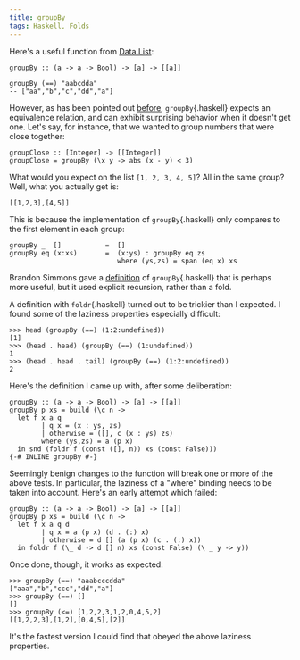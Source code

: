 ```yaml
---
title: groupBy
tags: Haskell, Folds
---
```


Here's a useful function from [Data.List](https://hackage.haskell.org/package/base-4.10.1.0/docs/Data-List.html#v:groupBy):

```{.haskell}
groupBy :: (a -> a -> Bool) -> [a] -> [[a]]

groupBy (==) "aabcdda"
-- ["aa","b","c","dd","a"]
```

However, as has been pointed out [before](https://mail.haskell.org/pipermail/libraries/2007-August/008028.html), `groupBy`{.haskell} expects an equivalence relation, and can exhibit surprising behavior when it doesn't get one. Let's say, for instance, that we wanted to group numbers that were close together:

```{.haskell}
groupClose :: [Integer] -> [[Integer]]
groupClose = groupBy (\x y -> abs (x - y) < 3)
```

What would you expect on the list `[1, 2, 3, 4, 5]`? All in the same group? Well, what you actually get is:

```{.haskell}
[[1,2,3],[4,5]]
```

This is because the implementation of `groupBy`{.haskell} only compares to the first element in each group:

```{.haskell}
groupBy _  []           =  []
groupBy eq (x:xs)       =  (x:ys) : groupBy eq zs
                           where (ys,zs) = span (eq x) xs
```

Brandon Simmons gave a [definition](http://brandon.si/code/an-alternative-definition-for-datalistgroupby/) of `groupBy`{.haskell} that is perhaps more useful, but it used explicit recursion, rather than a fold.

A definition with `foldr`{.haskell} turned out to be trickier than I expected. I found some of the laziness properties especially difficult:

```{.haskell}
>>> head (groupBy (==) (1:2:undefined))
[1]
>>> (head . head) (groupBy (==) (1:undefined))
1
>>> (head . head . tail) (groupBy (==) (1:2:undefined))
2
```

Here's the definition I came up with, after some deliberation:

```{.haskell}
groupBy :: (a -> a -> Bool) -> [a] -> [[a]]
groupBy p xs = build (\c n ->
  let f x a q
        | q x = (x : ys, zs)
        | otherwise = ([], c (x : ys) zs)
        where (ys,zs) = a (p x)
  in snd (foldr f (const ([], n)) xs (const False)))
{-# INLINE groupBy #-}
```

Seemingly benign changes to the function will break one or more of the above tests. In particular, the laziness of a "where" binding needs to be taken into account. Here's an early attempt which failed:

```{.haskell}
groupBy :: (a -> a -> Bool) -> [a] -> [[a]]
groupBy p xs = build (\c n -> 
  let f x a q d
        | q x = a (p x) (d . (:) x)
        | otherwise = d [] (a (p x) (c . (:) x))
  in foldr f (\_ d -> d [] n) xs (const False) (\ _ y -> y))
```

Once done, though, it works as expected:

```{.haskell}
>>> groupBy (==) "aaabcccdda"
["aaa","b","ccc","dd","a"]
>>> groupBy (==) []
[]
>>> groupBy (<=) [1,2,2,3,1,2,0,4,5,2]
[[1,2,2,3],[1,2],[0,4,5],[2]]
```

It's the fastest version I could find that obeyed the above laziness properties.


